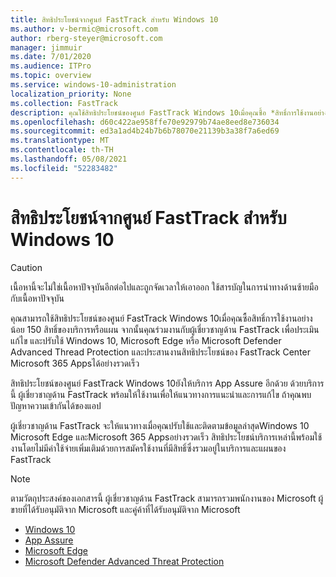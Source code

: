 ```yaml
---
title: สิทธิประโยชน์จากศูนย์ FastTrack สำหรับ Windows 10
ms.author: v-bermic@microsoft.com
author: rberg-steyer@microsoft.com
manager: jimmuir
ms.date: 7/01/2020
ms.audience: ITPro
ms.topic: overview
ms.service: windows-10-administration
localization_priority: None
ms.collection: FastTrack
description: คุณใช้สิทธิประโยชน์ของศูนย์ FastTrack Windows 10เมื่อคุณซื้อ *สิทธิ์การใช้งานอย่างน้อย* 150 สิทธิ์ของบริการหรือแผน
ms.openlocfilehash: d60c422ae958ffe70e92979b74ae8eed8e736034
ms.sourcegitcommit: ed3a1ad4b24b7b6b78070e21139b3a38f7a6ed69
ms.translationtype: MT
ms.contentlocale: th-TH
ms.lasthandoff: 05/08/2021
ms.locfileid: "52283482"
---
```

# <a name="fasttrack-center-benefit-for-windows-10"></a>สิทธิประโยชน์จากศูนย์ FastTrack สำหรับ Windows 10

> [!CAUTION]
> เนื้อหานี้จะไม่ใช่เนื้อหาปัจจุบันอีกต่อไปและถูกจัดเวลาให้เอาออก ใช้สารบัญในการนําทางด้านซ้ายมือกับเนื้อหาปัจจุบัน

คุณสามารถใช้สิทธิประโยชน์ของศูนย์ FastTrack Windows 10เมื่อคุณซื้อสิทธิ์การใช้งานอย่างน้อย 150 สิทธิ์ของบริการหรือแผน จากนั้นคุณร่วมงานกับผู้เชี่ยวชาญด้าน FastTrack เพื่อประเมิน แก้ไข และปรับใช้ Windows 10, Microsoft Edge หรือ Microsoft Defender Advanced Thread Protection และประสานงานสิทธิประโยชน์ของ FastTrack Center Microsoft 365 Appsได้อย่างรวดเร็ว 

สิทธิประโยชน์ของศูนย์ FastTrack Windows 10ยังให้บริการ App Assure อีกด้วย ด้วยบริการนี้ ผู้เชี่ยวชาญด้าน FastTrack พร้อมให้ใช้งานเพื่อให้แนวทางการแนะนําและการแก้ไข ถ้าคุณพบปัญหาความเข้ากันได้ของแอป 

ผู้เชี่ยวชาญด้าน FastTrack จะให้แนวทางเมื่อคุณปรับใช้และติดตามข้อมูลล่าสุดWindows 10 Microsoft Edge และMicrosoft 365 Appsอย่างรวดเร็ว สิทธิประโยชน์บริการเหล่านี้พร้อมใช้งานโดยไม่มีค่าใช้จ่ายเพิ่มเติมด้วยการสมัครใช้งานที่มีสิทธิ์ซึ่งรวมอยู่ในบริการและแผนของ FastTrack [](M365-eligible-services-and-plans.md)
  
> [!NOTE]
> ตามวัตถุประสงค์ของเอกสารนี้ ผู้เชี่ยวชาญด้าน FastTrack สามารถรวมพนักงานของ Microsoft ผู้ขายที่ได้รับอนุมัติจาก Microsoft และคู่ค้าที่ได้รับอนุมัติจาก Microsoft 
    
- [Windows 10](Win-10-windows-10.md)
- [App Assure](Win-10-app-assure.md)
- [Microsoft Edge](Win-10-microsoft-edge.md)
- [Microsoft Defender Advanced Threat Protection](Win-10-microsoft-defender-atp.md)

